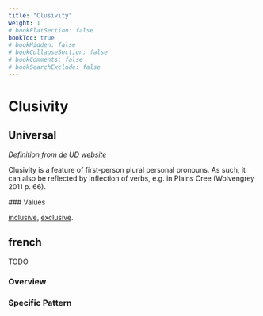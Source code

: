 ```yaml
---
title: "Clusivity"
weight: 1
# bookFlatSection: false
bookToc: true
# bookHidden: false
# bookCollapseSection: false
# bookComments: false
# bookSearchExclude: false
---
```


# Clusivity

## Universal

*Definition from de [UD website](https://universaldependencies.org/u/feat/Person.html)*

Clusivity is a feature of first-person plural personal pronouns. As such, it can also be reflected by inflection of verbs, e.g. in Plains Cree (Wolvengrey 2011 p. 66).

### Values

[inclusive](https://universaldependencies.org/u/feat/Clusivity.html#In),
[exclusive](https://universaldependencies.org/u/feat/Clusivity.html#Ex).

## french

TODO
### Overview

### Specific Pattern


